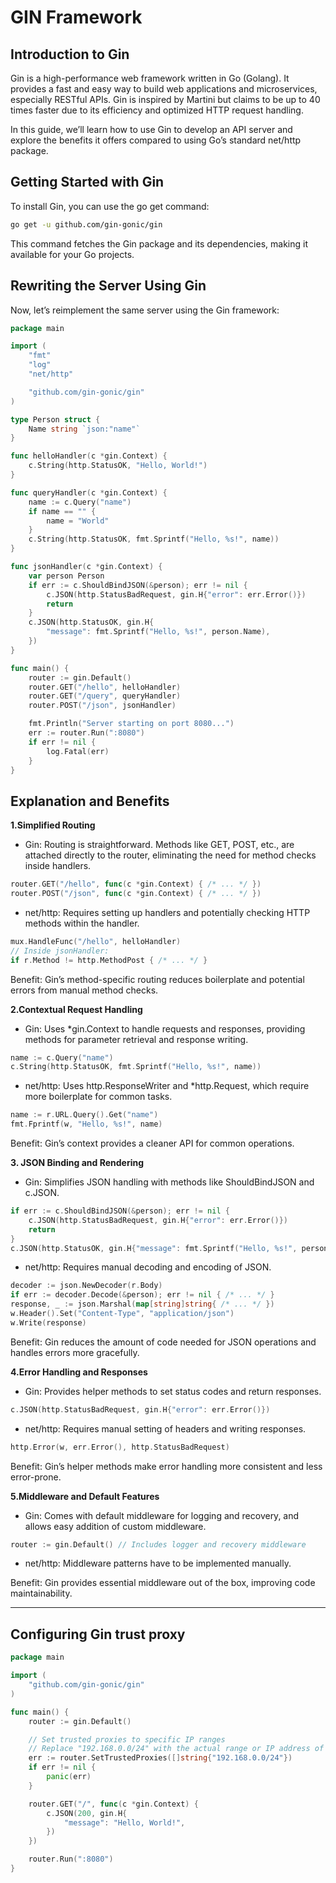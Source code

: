 # GIN Framework

## Introduction to Gin

Gin is a high-performance web framework written in Go (Golang). It provides a fast and easy way to build web applications and microservices, especially RESTful APIs. Gin is inspired by Martini but claims to be up to 40 times faster due to its efficiency and optimized HTTP request handling.

In this guide, we’ll learn how to use Gin to develop an API server and explore the benefits it offers compared to using Go’s standard net/http package.

## Getting Started with Gin

To install Gin, you can use the go get command:
```bash
go get -u github.com/gin-gonic/gin
```
This command fetches the Gin package and its dependencies, making it available for your Go projects.

## Rewriting the Server Using Gin

Now, let’s reimplement the same server using the Gin framework:
```go
package main

import (
	"fmt"
	"log"
	"net/http"

	"github.com/gin-gonic/gin"
)

type Person struct {
	Name string `json:"name"`
}

func helloHandler(c *gin.Context) {
	c.String(http.StatusOK, "Hello, World!")
}

func queryHandler(c *gin.Context) {
	name := c.Query("name")
	if name == "" {
		name = "World"
	}
	c.String(http.StatusOK, fmt.Sprintf("Hello, %s!", name))
}

func jsonHandler(c *gin.Context) {
	var person Person
	if err := c.ShouldBindJSON(&person); err != nil {
		c.JSON(http.StatusBadRequest, gin.H{"error": err.Error()})
		return
	}
	c.JSON(http.StatusOK, gin.H{
		"message": fmt.Sprintf("Hello, %s!", person.Name),
	})
}

func main() {
	router := gin.Default()
	router.GET("/hello", helloHandler)
	router.GET("/query", queryHandler)
	router.POST("/json", jsonHandler)

	fmt.Println("Server starting on port 8080...")
	err := router.Run(":8080")
	if err != nil {
		log.Fatal(err)
	}
}
```

## Explanation and Benefits

**1.Simplified Routing**
- Gin: Routing is straightforward. Methods like GET, POST, etc., are attached directly to the router, eliminating the need for method checks inside handlers.
```go
router.GET("/hello", func(c *gin.Context) { /* ... */ })
router.POST("/json", func(c *gin.Context) { /* ... */ })
```
- net/http: Requires setting up handlers and potentially checking HTTP methods within the handler.
```go
mux.HandleFunc("/hello", helloHandler)
// Inside jsonHandler:
if r.Method != http.MethodPost { /* ... */ }
```

Benefit: Gin’s method-specific routing reduces boilerplate and potential errors from manual method checks.


**2.Contextual Request Handling**
- Gin: Uses *gin.Context to handle requests and responses, providing methods for parameter retrieval and response writing.
```go
name := c.Query("name")
c.String(http.StatusOK, fmt.Sprintf("Hello, %s!", name))
```
- net/http: Uses http.ResponseWriter and *http.Request, which require more boilerplate for common tasks.
```go
name := r.URL.Query().Get("name")
fmt.Fprintf(w, "Hello, %s!", name)
```
Benefit: Gin’s context provides a cleaner API for common operations.


**3. JSON Binding and Rendering**
- Gin: Simplifies JSON handling with methods like ShouldBindJSON and c.JSON.
```go
if err := c.ShouldBindJSON(&person); err != nil {
    c.JSON(http.StatusBadRequest, gin.H{"error": err.Error()})
    return
}
c.JSON(http.StatusOK, gin.H{"message": fmt.Sprintf("Hello, %s!", person.Name)})
```
- net/http: Requires manual decoding and encoding of JSON.
```go
decoder := json.NewDecoder(r.Body)
if err := decoder.Decode(&person); err != nil { /* ... */ }
response, _ := json.Marshal(map[string]string{ /* ... */ })
w.Header().Set("Content-Type", "application/json")
w.Write(response)
```
Benefit: Gin reduces the amount of code needed for JSON operations and handles errors more gracefully.


**4.Error Handling and Responses**
- Gin: Provides helper methods to set status codes and return responses.
```go
c.JSON(http.StatusBadRequest, gin.H{"error": err.Error()})
```
- net/http: Requires manual setting of headers and writing responses.
```go
http.Error(w, err.Error(), http.StatusBadRequest)
```
Benefit: Gin’s helper methods make error handling more consistent and less error-prone.


**5.Middleware and Default Features**
- Gin: Comes with default middleware for logging and recovery, and allows easy addition of custom middleware.
```go
router := gin.Default() // Includes logger and recovery middleware
```
- net/http: Middleware patterns have to be implemented manually.

Benefit: Gin provides essential middleware out of the box, improving code maintainability.

---------------

## Configuring Gin trust proxy
```go
package main

import (
    "github.com/gin-gonic/gin"
)

func main() {
    router := gin.Default()

    // Set trusted proxies to specific IP ranges
    // Replace "192.168.0.0/24" with the actual range or IP address of your proxy
    err := router.SetTrustedProxies([]string{"192.168.0.0/24"})
    if err != nil {
        panic(err)
    }

    router.GET("/", func(c *gin.Context) {
        c.JSON(200, gin.H{
            "message": "Hello, World!",
        })
    })

    router.Run(":8080")
}
```
